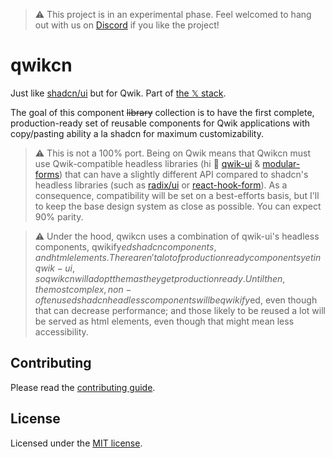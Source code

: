 > ⚠️ This project is in an experimental phase. Feel welcomed to hang out with us on [Discord](https://discord.gg/W4e8ReQWv2) if you like the project!

# qwikcn

Just like [shadcn/ui](https://github.com/shadcn-ui/ui) but for Qwik. Part of [the 𝕏 stack](https://github.com/x-ploration-of-mars/x-stack).

The goal of this component ~~library~~ collection is to have the first complete, production-ready set of reusable components for Qwik applications with copy/pasting ability a la shadcn for maximum customizability.

> ⚠️ This is not a 100% port. Being on Qwik means that Qwikcn must use Qwik-compatible headless libraries (hi 👋 [qwik-ui](https://qwikui.com/docs/headless/introduction/) & [modular-forms](https://modularforms.dev/qwik/guides/introduction)) that can have a slightly different API compared to shadcn's headless libraries (such as [radix/ui](https://www.radix-ui.com/primitives) or [react-hook-form](https://react-hook-form.com/)). As a consequence, compatibility will be set on a best-efforts basis, but I'll to keep the base design system as close as possible. You can expect 90% parity.

> ⚠️ Under the hood, qwikcn uses a combination of qwik-ui's headless components, qwikify$ed shadcn components, and html elements. There aren't a lot of production ready components yet in qwik-ui, so qwikcn will adopt them as they get production ready. Until then, the most complex, non-often used shadcn headless components will be qwikify$ed, even though that can decrease performance; and those likely to be reused a lot will be served as html elements, even though that might mean less accessibility.

## Contributing

Please read the [contributing guide](/CONTRIBUTING.md).

## License

Licensed under the [MIT license](https://github.com/shadcn/ui/blob/main/LICENSE.md).
